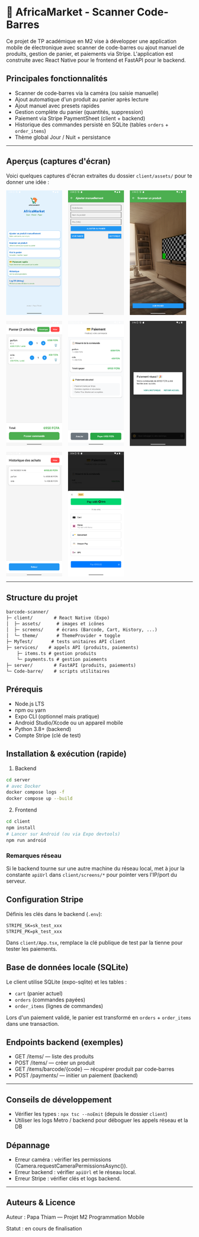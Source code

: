 # 📱 AfricaMarket - Scanner Code-Barres

Ce projet de TP académique en M2 vise à développer une application mobile de  électronique avec scanner de code-barres ou ajout manuel de produits, gestion de panier, et paiements via Stripe. L'application est construite avec React Native pour le frontend et FastAPI pour le backend.



## Principales fonctionnalités

- Scanner de code‑barres via la caméra (ou saisie manuelle)
- Ajout automatique d'un produit au panier après lecture
- Ajout manuel avec presets rapides
- Gestion complète du panier (quantités, suppression)
- Paiement via Stripe PaymentSheet (client + backend)
- Historique des commandes persisté en SQLite (tables `orders` + `order_items`)
- Thème global Jour / Nuit + persistance

---

## Aperçus (captures d'écran)

Voici quelques captures d'écran extraites du dossier `client/assets/` pour te donner une idée :

<div style="display: flex; gap: 16px; margin-bottom: 16px;">
	<img src="./client/assets/Screenshot_20251004_143018.png" alt="Accueil" width="30%" />
	<img src="./client/assets/Screenshot_20251004_143052.png" alt="Scanner" width="30%" />
	<img src="./client/assets/Screenshot_20251004_144056.png" alt="Ajout manuel" width="30%" />
</div>
<div style="display: flex; gap: 16px; margin-bottom: 16px;">
	<img src="./client/assets/Screenshot_20251004_144305.png" alt="Panier" width="30%" />
	<img src="./client/assets/Screenshot_20251004_144420.png" alt="Paiement" width="30%" />
	<img src="./client/assets/Screenshot_20251004_144633.png" alt="Historique" width="30%" />
</div>
<div style="display: flex; gap: 16px;">
	<img src="./client/assets/Screenshot_20251004_144647.png" alt="Liste produits" width="30%" />
	<img src="./client/assets/Screenshot_20251004_150631.png" alt="Détails produit" width="30%" />
</div>

---

## Structure du projet

```
barcode-scanner/
├─ client/        # React Native (Expo)
│  ├─ assets/      # images et icônes
│  ├─ screens/     # écrans (Barcode, Cart, History, ...)
│  └─ theme/       # ThemeProvider + toggle
├─ MyTest/       # tests unitaires API client
├─ services/    # appels API (produits, paiements)
	├─ items.ts	# gestion produits
	└─ payments.ts # gestion paiements
├─ server/        # FastAPI (produits, paiements)
└─ Code-barre/    # scripts utilitaires
```

## Prérequis

- Node.js LTS
- npm ou yarn
- Expo CLI (optionnel mais pratique)
- Android Studio/Xcode ou un appareil mobile
- Python 3.8+ (backend)
- Compte Stripe (clé de test)

## Installation & exécution (rapide)

1) Backend

```bash
cd server
# avec Docker
docker compose logs -f
docker compose up --build

```

2) Frontend

```bash
cd client
npm install
# Lancer sur Android (ou via Expo devtools)
npm run android
```

### Remarques réseau

Si le backend tourne sur une autre machine du réseau local, met à jour la constante `apiUrl` dans `client/screens/*` pour pointer vers l'IP/port du serveur.

## Configuration Stripe

Définis les clés dans le backend (`.env`):

```
STRIPE_SK=sk_test_xxx
STRIPE_PK=pk_test_xxx
```

Dans `client/App.tsx`, remplace la clé publique de test par la tienne pour tester les paiements.

## Base de données locale (SQLite)

Le client utilise SQLite (expo-sqlite) et les tables :

- `cart` (panier actuel)
- `orders` (commandes payées)
- `order_items` (lignes de commandes)

Lors d'un paiement validé, le panier est transformé en `orders` + `order_items` dans une transaction.

## Endpoints backend (exemples)

- GET /items/                 — liste des produits
- POST /items/                — créer un produit
- GET /items/barcode/{code}   — récupérer produit par code‑barres
- POST /payments/             — initier un paiement (backend)

---


## Conseils de développement

- Vérifier les types : `npx tsc --noEmit` (depuis le dossier `client`)
- Utiliser les logs Metro / backend pour déboguer les appels réseau et la DB

## Dépannage

- Erreur caméra : vérifier les permissions (Camera.requestCameraPermissionsAsync()).
- Erreur backend : vérifier `apiUrl` et le réseau local.
- Erreur Stripe : vérifier clés et logs backend.

---

## Auteurs & Licence

Auteur : Papa Thiam — Projet M2 Programmation Mobile

Statut : en cours de finalisation
